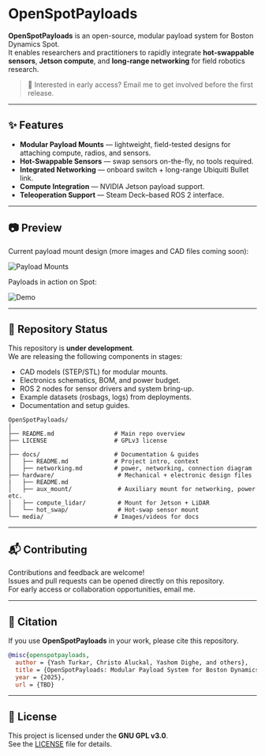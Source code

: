 # OpenSpotPayloads

**OpenSpotPayloads** is an open-source, modular payload system for Boston Dynamics Spot.  
It enables researchers and practitioners to rapidly integrate **hot-swappable sensors**, **Jetson compute**, and **long-range networking** for field robotics research.  

> 📩 Interested in early access? Email me to get involved before the first release.  

---

## ✨ Features
- **Modular Payload Mounts** — lightweight, field-tested designs for attaching compute, radios, and sensors.  
- **Hot-Swappable Sensors** — swap sensors on-the-fly, no tools required. 
- **Integrated Networking** — onboard switch + long-range Ubiquiti Bullet link.  
- **Compute Integration** — NVIDIA Jetson payload support.  
- **Teleoperation Support** — Steam Deck–based ROS 2 interface.  

---

## 📷 Preview
Current payload mount design (more images and CAD files coming soon):  

![Payload Mounts](./media/payloads.png)

Payloads in action on Spot:

![Demo](./media/real-world-demo.gif)


---

## 📂 Repository Status
This repository is **under development**.  
We are releasing the following components in stages:
- CAD models (STEP/STL) for modular mounts.  
- Electronics schematics, BOM, and power budget.  
- ROS 2 nodes for sensor drivers and system bring-up.  
- Example datasets (rosbags, logs) from deployments.  
- Documentation and setup guides.  

```plain
OpenSpotPayloads/
│
├── README.md                 # Main repo overview
├── LICENSE                   # GPLv3 license
│
├── docs/                     # Documentation & guides
│   ├── README.md             # Project intro, context
│   ├── networking.md         # power, networking, connection diagram
├── hardware/                  # Mechanical + electronic design files
|   ├── README.md 
│   ├── aux_mount/             # Auxiliary mount for networking, power etc.
│   ├── compute_lidar/         # Mount for Jetson + LiDAR  
│   └── hot_swap/              # Hot-swap sensor mount  
└── media/                    # Images/videos for docs
```
---



## 📬 Contributing
Contributions and feedback are welcome!  
Issues and pull requests can be opened directly on this repository.  
For early access or collaboration opportunities, email me.  

---

## 📝 Citation
If you use **OpenSpotPayloads** in your work, please cite this repository.  
```bibtex
@misc{openspotpayloads,
  author = {Yash Turkar, Christo Aluckal, Yashom Dighe, and others},
  title = {OpenSpotPayloads: Modular Payload System for Boston Dynamics Spot},
  year = {2025},
  url = {TBD}   
```

---

## 📜 License
This project is licensed under the **GNU GPL v3.0**.  
See the [LICENSE](LICENSE) file for details.  
